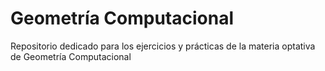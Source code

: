 # Geometría Computacional
Repositorio dedicado para los ejercicios y prácticas de la materia optativa de Geometría Computacional
